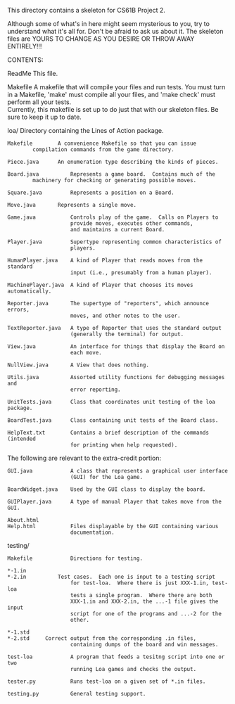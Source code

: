 This directory contains a skeleton for CS61B Project 2.

Although some of what's in here might seem mysterious to you, try to 
understand what it's all for.  Don't be afraid to ask us about it.
The skeleton files are YOURS TO CHANGE AS YOU DESIRE OR THROW AWAY
ENTIRELY!!!

CONTENTS:

ReadMe			This file.
	
Makefile		A makefile that will compile your
			files and run tests.  You must turn in a Makefile,
			'make' must compile all your files, and 
			'make check' must perform all your tests.  
			Currently, this makefile is set up to do just 
			that with our skeleton files.  Be sure to keep 
			it up to date.

loa/			Directory containing the Lines of Action package.

    Makefile		A convenience Makefile so that you can issue 
			compilation commands from the game directory.

    Piece.java	 	An enumeration type describing the kinds of pieces.

    Board.java	        Represents a game board.  Contains much of the
			machinery for checking or generating possible moves.

    Square.java         Represents a position on a Board.

    Move.java		Represents a single move.

    Game.java           Controls play of the game.  Calls on Players to
                        provide moves, executes other commands,
                        and maintains a current Board.

    Player.java         Supertype representing common characteristics of
                        players.

    HumanPlayer.java	A kind of Player that reads moves from the standard
                        input (i.e., presumably from a human player).

    MachinePlayer.java  A kind of Player that chooses its moves automatically.

    Reporter.java       The supertype of "reporters", which announce errors,
                        moves, and other notes to the user.

    TextReporter.java   A type of Reporter that uses the standard output
                        (generally the terminal) for output.

    View.java           An interface for things that display the Board on
                        each move.

    NullView.java       A View that does nothing.

    Utils.java          Assorted utility functions for debugging messages and
                        error reporting.

    UnitTests.java      Class that coordinates unit testing of the loa package.

    BoardTest.java      Class containing unit tests of the Board class.

    HelpText.txt        Contains a brief description of the commands (intended
                        for printing when help requested).

The following are relevant to the extra-credit portion:

    GUI.java            A class that represents a graphical user interface
                        (GUI) for the Loa game.

    BoardWidget.java    Used by the GUI class to display the board.

    GUIPlayer.java      A type of manual Player that takes move from the GUI.

    About.html           
    Help.html           Files displayable by the GUI containing various
                        documentation.

testing/

    Makefile            Directions for testing.

    *-1.in
    *-2.in	        Test cases.  Each one is input to a testing script
                        for test-loa.  Where there is just XXX-1.in, test-loa
                        tests a single program.  Where there are both
                        XXX-1.in and XXX-2.in, the ...-1 file gives the input
                        script for one of the programs and ...-2 for the
                        other.

    *-1.std
    *-2.std		Correct output from the corresponding .in files,
                        containing dumps of the board and win messages.

    test-loa            A program that feeds a tesitng script into one or two
                        running Loa games and checks the output.

    tester.py           Runs test-loa on a given set of *.in files.

    testing.py          General testing support.

